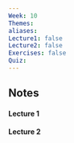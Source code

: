 ```yaml
---
Week: 10
Themes: 
aliases: 
Lecture1: false
Lecture2: false
Exercises: false
Quiz:
---
```


## Notes

#### Lecture 1

#### Lecture 2

